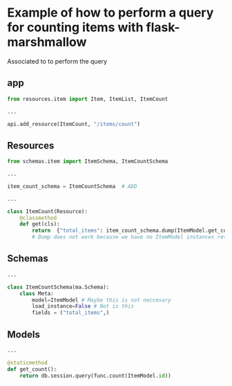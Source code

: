 # Example of how to perform a query for counting items with flask-marshmallow

Associated to to perform the query

## app

```py
from resources.item import Item, ItemList, ItemCount

...

api.add_resource(ItemCount, "/items/count")
```

## Resources

```py
from schemas.item import ItemSchema, ItemCountSchema

...

item_count_schema = ItemCountSchema  # ADD

...

class ItemCount(Resource):
    @classmethod
    def get(cls):
        return  {"total_items": item_count_schema.dump(ItemModel.get_count())} 
        # Dump does not work because we have no ItemModel instances returned from the count.
```

## Schemas

```py
...

class ItemCountSchema(ma.Schema):
    class Meta:
        model=ItemModel # Maybe this is not neccesary
        load_instance=False # Not is this
        fields = ("total_items",)

```

## Models

```py
...

@staticmethod
def get_count():
    return db.session.query(func.count(ItemModel.id))
```
